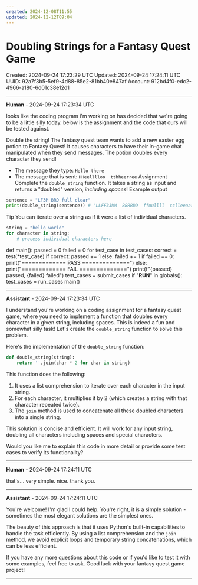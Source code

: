 ```yaml
---
created: 2024-12-08T11:55
updated: 2024-12-12T09:04
---
```

# Doubling Strings for a Fantasy Quest Game

Created: 2024-09-24 17:23:29 UTC
Updated: 2024-09-24 17:24:11 UTC
UUID: 92a7f3b5-5ef9-4d88-85e2-81bb40e847af
Account: 912bd4f0-edc2-4966-a180-6d01c38e12d1

---

**Human** - 2024-09-24 17:23:34 UTC

looks like the coding program i'm working on has decided that we're going to be a little silly today. below is the assignment and the code that ours will be tested against. 

Double the string!
The fantasy quest team wants to add a new easter egg potion to Fantasy Quest! It causes characters to have their in-game chat manipulated when they send messages. The potion doubles every character they send!
* The message they type: `Hello there`
* The message that is sent: `HHeelllloo  tthheerree`
Assignment
Complete the `double_string` function. It takes a string as input and returns a "doubled" version, *including spaces*!
Example output

```py
sentence = "LF3M BRD full clear"
print(double_string(sentence)) # "LLFF33MM  BBRRDD  ffuullll  cclleeaarr"

```

Tip
You can iterate over a string as if it were a list of individual characters.

```py
string = "hello world"
for character in string:
    # process individual characters here

```



def main():
    passed = 0
    failed = 0
    for test_case in test_cases:
        correct = test(*test_case)
        if correct:
            passed += 1
        else:
            failed += 1
    if failed == 0:
        print("============= PASS ==============")
    else:
        print("============= FAIL ==============")
    print(f"{passed} passed, {failed} failed")
test_cases = submit_cases
if "__RUN__" in globals():
    test_cases = run_cases
main()

---

**Assistant** - 2024-09-24 17:23:34 UTC

 I understand you're working on a coding assignment for a fantasy quest game, where you need to implement a function that doubles every character in a given string, including spaces. This is indeed a fun and somewhat silly task! Let's create the `double_string` function to solve this problem.

Here's the implementation of the `double_string` function:

```python
def double_string(string):
    return ''.join(char * 2 for char in string)
```

This function does the following:

1. It uses a list comprehension to iterate over each character in the input string.
2. For each character, it multiplies it by 2 (which creates a string with that character repeated twice).
3. The `join` method is used to concatenate all these doubled characters into a single string.

This solution is concise and efficient. It will work for any input string, doubling all characters including spaces and special characters.

Would you like me to explain this code in more detail or provide some test cases to verify its functionality?

---

**Human** - 2024-09-24 17:24:11 UTC

that's... very simple. nice. thank you.

---

**Assistant** - 2024-09-24 17:24:11 UTC

 You're welcome! I'm glad I could help. You're right, it is a simple solution - sometimes the most elegant solutions are the simplest ones. 

The beauty of this approach is that it uses Python's built-in capabilities to handle the task efficiently. By using a list comprehension and the `join` method, we avoid explicit loops and temporary string concatenations, which can be less efficient.

If you have any more questions about this code or if you'd like to test it with some examples, feel free to ask. Good luck with your fantasy quest game project!

---

